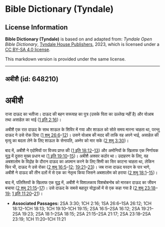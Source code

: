 # Bible Dictionary (Tyndale)

## License Information

**Bible Dictionary (Tyndale)** is based on and adapted from: _Tyndale Open Bible Dictionary_, [Tyndale House Publishers](https://tyndaleopenresources.com/), 2023, which is licensed under a [CC BY-SA 4.0 license](https://creativecommons.org/licenses/by-sa/4.0/legalcode.en).

This markdown version is provided under the same license.



--------------------------------

## अबीशै (id: 648210)

अबीशै
=====

राजा दाऊद का भतीजा। दाऊद की बहन सरूयाह का पुत्र (उसके पिता का उल्लेख नहीं है) और योआब तथा असाहेल का भाई ([1 इति 2:16](https://ref.ly/1Chr2:16))।

अबीशै एक रात दाऊद के साथ शाऊल के शिविर में गया और शाऊल को सोते समय मारना चाहता था, परन्तु दाऊद ने उसे रोक दिया ([1 शमू 26:6](https://ref.ly/1Sam26:6-1Sam26:12)–[12](https://ref.ly/1Sam26:6-1Sam26:12))। उसने योआब की मदद की ताकि वह अपने भाई, असाहेल की मृत्यु का बदला लेने के लिए शाऊल के सेनापति, अब्नेर को मार सके ([2 शमू 3:30](https://ref.ly/2Sam3:30))।

बाद में, अबीशै ने एदोमियों पर विजय प्राप्त की ([1 इति 18:12](https://ref.ly/1Chr18:12-1Chr18:13)–[13](https://ref.ly/1Chr18:12-1Chr18:13)) और अमोनियों के खिलाफ एक निर्णायक युद्ध में दूसरा मुख्य प्रधान था ([1 इति 19:10](https://ref.ly/1Chr19:10-1Chr19:15)–[15](https://ref.ly/1Chr19:10-1Chr19:15))। अबीशै अक्सर कठोर था। उदाहरण के लिए, वह अबशालोम के विद्रोह के दौरान दाऊद का अपमान करने के लिए शिमी का सिर काटना चाहता था, लेकिन फिर भी, दाऊद ने उसे रोका ([2 शमू 16:5](https://ref.ly/2Sam16:5-2Sam16:12)–[12](https://ref.ly/2Sam16:5-2Sam16:12); [19:21](https://ref.ly/2Sam19:21-2Sam19:23)–[23](https://ref.ly/2Sam19:21-2Sam19:23))। जब राजा दाऊद यरदन के पार भागे, अबीशै ने दाऊद की तीन दलों में से एक का नेतृत्व किया जिसने अबशालोम को हराया ([2 शमू 18:1](https://ref.ly/2Sam18:1-2Sam18:15)–[15](https://ref.ly/2Sam18:1-2Sam18:15))।

बाद में, पलिश्तियों के खिलाफ एक युद्ध में, अबीशै ने विशालकाय यिशबोबनोब को मारकर दाऊद का जीवन बचाया ([2 शमू 21:15](https://ref.ly/2Sam21:15-2Sam21:17)–[17](https://ref.ly/2Sam21:15-2Sam21:17))। उसे दाऊद के सबसे बहादुर योद्धाओं में से एक कहा गया है ([2 शमू 23:18](https://ref.ly/2Sam23:18-2Sam23:19)–[19](https://ref.ly/2Sam23:18-2Sam23:19); [1 इति 11:20](https://ref.ly/1Chr11:20-1Chr11:21)–[21](https://ref.ly/1Chr11:20-1Chr11:21))।

* **Associated Passages:** 2SA 3:30; 1CH 2:16; 1SA 26:6–1SA 26:12; 1CH 18:12–1CH 18:13; 1CH 19:10–1CH 19:15; 2SA 16:5–2SA 16:12; 2SA 19:21–2SA 19:23; 2SA 18:1–2SA 18:15; 2SA 21:15–2SA 21:17; 2SA 23:18–2SA 23:19; 1CH 11:20–1CH 11:21

